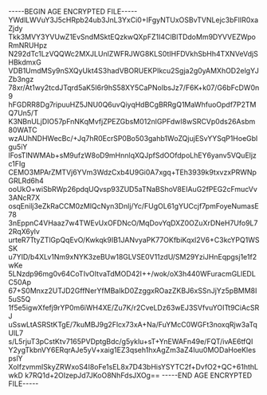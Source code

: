 -----BEGIN AGE ENCRYPTED FILE-----
YWdlLWVuY3J5cHRpb24ub3JnL3YxCi0+IFgyNTUxOSBvTVNLejc3bFlIR0xaZjdy
Tkk3MVY3YVUwZ1EvSndMSktEQzkwQXpFZ1I4ClBlTDdoMm9DYVVEZWpoRmNRUHpz
N292dTc1LzVQQWc2MXJLUnlZWFRJWG8KLS0tIHFDVkhSbHh4TXNVeVdjSHBkdmxG
VDB1UmdMSy9nSXQyUkt4S3hadVBORUEKPIkcu2Sgja2g0yAMXhOD2elgYJZb3ngz
78xr/At1wy2tcdJTqrd5aK5I6r9hS58XY5CaPNolbsJz7/F6K+k07/G6bFcDW0n9
hFGDRR8Dg7ripuuHZ5JNU0Q6uvQiyqHdBCgBRRgQ1MaWhfuoOpdf7P2TMQ7Un5/T
K3NBnULjDIO57pFnNKqMvfjZPEZGbsM012nlGPFdwI8wSRCVp0ds26Asbm80WATC
wzAUhNDHWecBc/+Jq7hR0EcrSP0Bo503gahb1WoZQjujESvYYSqP1HoeGblgu5iY
lFosTlNWMAb+sM9ufzW8oD9mHnnlqXQJpfSdOOfdpoLhEY6yanv5VQuEljzc1FIg
CEMO3MPArZMTVj6YVm3WdzCxb4U9Gi0A7xgq+TEh3939k9txvzxPRWNpGRLRd6h4
ooUkO+wiSbRWp26pdqUQvsp93ZUD5aTNaBShoV8EIAuG2fPEG2cFmucVv3ANcR7X
osqEnilj3eZkRaCCM0zMlQcNyn3Dnlj/Yc/FUgOL61gYUCcjf7pmFoyeNumasE78
3nEppnC4VHaaz7w4TWEvUxOFDNcO/MqDovYqDXZ0OZuXrDNeH7Ufo9L72RqX6ylv
urteR7TtyZTlGpQqEvO/Kwkqk9IB1JANvyaPK77OKfbiKqxl2V6+C3kcYPQ1WSSK
u7YID/b4XLv1Nm9xNYK3zeBUw18GLVSE0V11zdU/SM29YziJHnEqpgsj1e1f2wKe
5LNzdp96mg0v64CoTIvOItvaTdMOD42I++/wok/oX3h440WFuracmGLlEDLC50Ap
67+S0Mnxz2UTJD2GffNerYfMBaIkD0ZzggxROazZKBJ6xSSnJjYz5pBMM8I5uS5Q
1f5e5igwXfefj9rYP0m6iWH4XE/Zu7K/r2CveLDz63wEJ3SVfvuYOITt9CiAcSRJ
uSswLtASRStKTgE/7kuMBJ9g2Flcx73xA+Na/FuYMcC0WGFt3noxqRjw3aTqUlL7
s/L5rjuT3pCstKtv7165PVDptgBdc/g5yklu+sT+YnEWAFn49e/FQT/ivAE6tfQI
Y2ygTkbnVY6ERqrAJe5yV+xaig1EZ3qseh1hxAgZm3aZ4Iuu0MODaHoeKlespslY
XoIfzvmmlSkyZRWxoS4I8oFe1sEL8x7D43bHisYSYTC2f+DvfO2+QC+61hthLwkD
k7RQ1d+2OIzepJd7JKoO8NhFdsJXOg==
-----END AGE ENCRYPTED FILE-----
